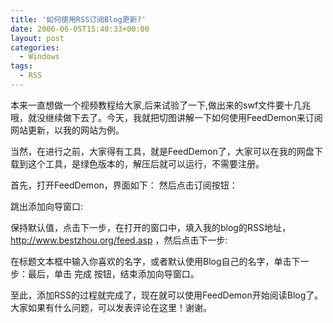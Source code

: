 ```yaml
---
title: '如何使用RSS订阅Blog更新?'
date: 2006-06-05T15:40:33+00:00
layout: post
categories:
  - Windows
tags:
  - RSS
---
```


本来一直想做一个视频教程给大家,后来试验了一下,做出来的swf文件要十几兆哦，就没继续做下去了。今天，我就把切图讲解一下如何使用FeedDemon来订阅网站更新，以我的网站为例。

当然，在进行之前，大家得有工具，就是FeedDemon了，大家可以在我的网盘下载到这个工具，是绿色版本的，解压后就可以运行，不需要注册。

首先，打开FeedDemon，界面如下： 然后点击订阅按钮：

跳出添加向导窗口:

保持默认值，点击下一步，在打开的窗口中，填入我的blog的RSS地址， <http://www.bestzhou.org/feed.asp> ，然后点击下一步:

在标题文本框中输入你喜欢的名字，或者默认使用Blog自己的名字，单击下一步：最后，单击 完成 按钮，结束添加向导窗口。

至此，添加RSS的过程就完成了，现在就可以使用FeedDemon开始阅读Blog了。大家如果有什么问题，可以发表评论在这里！谢谢。